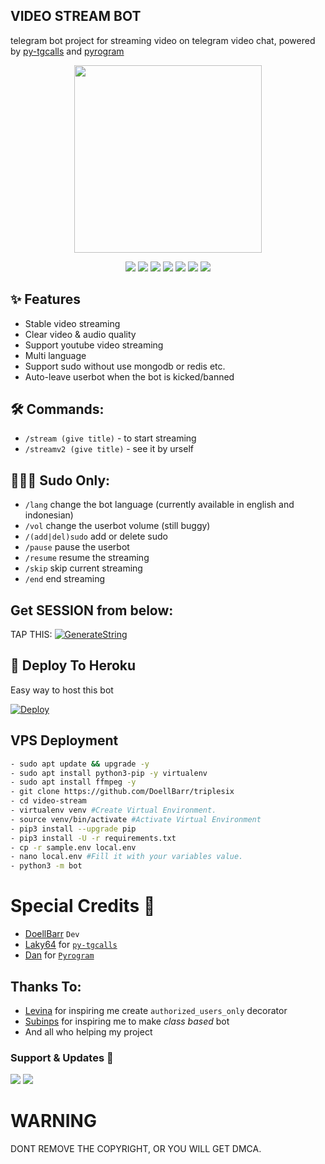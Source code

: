 <h2 align="centre">VIDEO STREAM BOT</h2>

telegram bot project for streaming video on telegram video chat, powered by [py-tgcalls](https://github.com/pytgcalls/pytgcalls) and [pyrogram](https://github.com/pyrogram/pyrogram)

<p align="center"><a href="https://t.me/shohih_abdul2"><img src="https://telegra.ph/file/4e8717d59d74412cf0e50.jpg" width="300"></a></p>
<p align="center">
    <a href="https://www.python.org/" > <img src="https://img.shields.io/badge/Made%20with-Python-black.svg?style=flat-square&logo=python&logoColor=blue&color=red" /></a>
    <a href="https://github.com/DoellBarr/triplesix/graphs/commit-activity" alt="Maintenance"> <img src="https://img.shields.io/badge/Maintained%3F-yes-red.svg?style=flat-square" /></a>
    <a href="https://github.com/DoellBarr/triplesix"> <img src="https://img.shields.io/github/repo-size/DoellBarr/triplesix?color=red&logo=github&logoColor=blue&style=flat-square" /></a>
    <a href="https://github.com/DoellBarr/triplesix/commits/main"> <img src="https://img.shields.io/github/last-commit/DoellBarr/triplesix?color=red&logo=github&logoColor=blue&style=flat-square" /></a>
    <a href="https://github.com/DoellBarr/triplesix/issues"> <img src="https://img.shields.io/github/issues/DoellBarr/triplesix?color=red&logo=github&logoColor=blue&style=flat-square" /></a>
    <a href="https://github.com/DoellBarr/triplesix/network/members"> <img src="https://img.shields.io/github/forks/DoellBarr/triplesix?color=red&logo=github&logoColor=blue&style=flat-square" /></a>  
    <a href="https://github.com/DoellBarr/triplesix/network/members"> <img src="https://img.shields.io/github/stars/DoellBarr/triplesix?color=red&logo=github&logoColor=blue&style=flat-square" /></a>  
</p>

## ✨ Features
- Stable video streaming
- Clear video & audio quality
- Support youtube video streaming
- Multi language
- Support sudo without use mongodb or redis etc.
- Auto-leave userbot when the bot is kicked/banned

## 🛠 Commands:
- `/stream (give title)` -  to start streaming
- `/streamv2 (give title)` - see it by urself

## 🧙🏻‍♂️ Sudo Only:
- `/lang` change the bot language (currently available in english and indonesian)
- `/vol` change the userbot volume (still buggy)
- `/(add|del)sudo` add or delete sudo
- `/pause` pause the userbot
- `/resume` resume the streaming
- `/skip` skip current streaming
- `/end` end streaming

## Get SESSION from below:

TAP THIS: [![GenerateString](https://img.shields.io/badge/repl.it-generateString-yellowgreen)](https://replit.com/@levinalab/StringSession#main.py)

## 💜 Deploy To Heroku

Easy way to host this bot

[![Deploy](https://www.herokucdn.com/deploy/button.svg)](https://heroku.com/deploy?template=https://github.com/DoellBarr/triplesix)


## VPS Deployment
```sh
- sudo apt update && upgrade -y
- sudo apt install python3-pip -y virtualenv
- sudo apt install ffmpeg -y
- git clone https://github.com/DoellBarr/triplesix
- cd video-stream
- virtualenv venv #Create Virtual Environment.
- source venv/bin/activate #Activate Virtual Environment
- pip3 install --upgrade pip
- pip3 install -U -r requirements.txt
- cp -r sample.env local.env
- nano local.env #Fill it with your variables value.
- python3 -m bot
```

# Special Credits 💖
- [DoellBarr](https://github.com/DoellBarr) ``Dev``
- [Laky64](https://github.com/laky-64) for [``py-tgcalls``](https://github.com/pytgcalls/pytgcalls)
- [Dan](https://github.com/delivrance) for [``Pyrogram``](https://github.com/pyrogram)

## Thanks To:
- [Levina](https://github.com/levina-lab) for inspiring me create ``authorized_users_only`` decorator
- [Subinps](https://github.com/subinps) for inspiring me to make _class based_ bot
- And all who helping my project

### Support & Updates 🎑
<a href="https://t.me/VeezSupportGroup"><img src="https://img.shields.io/badge/Join-Group%20Support-blue.svg?style=for-the-badge&logo=Telegram"></a> <a href="https://t.me/levinachannel"><img src="https://img.shields.io/badge/Join-Updates%20Channel-blue.svg?style=for-the-badge&logo=Telegram"></a>

# WARNING
DONT REMOVE THE COPYRIGHT, OR YOU WILL GET DMCA.